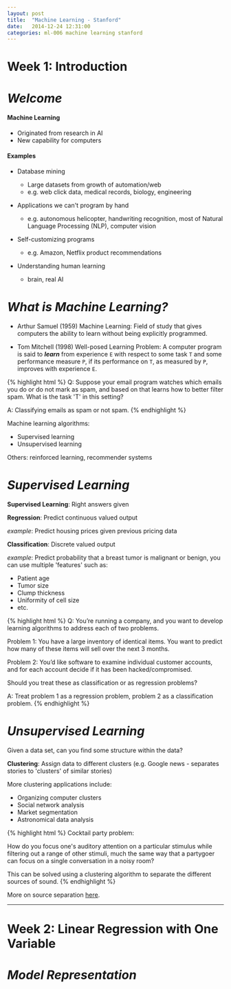 ```yaml
---
layout: post
title:  "Machine Learning - Stanford"
date:   2014-12-24 12:31:00
categories: ml-006 machine learning stanford
---
```


# __Week 1: Introduction__

# **_Welcome_**

#### Machine Learning

- Originated from research in AI
- New capability for computers

#### Examples

- Database mining
  - Large datasets from growth of automation/web
  - e.g. web click data, medical records, biology, engineering

- Applications we can't program by hand
  - e.g. autonomous helicopter, handwriting recognition, most of Natural Language Processing (NLP), computer vision

- Self-customizing programs
  - e.g. Amazon, Netflix product recommendations

- Understanding human learning 
  - brain, real AI

# **_What is Machine Learning?_**

- Arthur Samuel (1959) Machine Learning: Field of study that gives computers the ability to learn without being explicitly programmed.

- Tom Mitchell (1998) Well-posed Learning Problem: A computer program is said to **_learn_** from experience `E` with respect to some task `T` and some performance measure `P`, if its performance on `T`, as measured by `P`, improves with experience `E`.

{% highlight html %}
Q: Suppose your email program watches which emails you
do or do not mark as spam, and based on that learns 
how to better filter spam. What is the task 'T' in 
this setting?

A: Classifying emails as spam or not spam.
{% endhighlight %}

Machine learning algorithms:

- Supervised learning
- Unsupervised learning

Others: reinforced learning, recommender systems

# **_Supervised Learning_**

__Supervised Learning__: Right answers given

__Regression__: Predict continuous valued output

_example_: Predict housing prices given previous pricing data

__Classification__: Discrete valued output

_example_: Predict probability that a breast tumor is malignant or benign, you can use multiple 'features' such as:

- Patient age
- Tumor size
- Clump thickness
- Uniformity of cell size
- etc.


{% highlight html %}
Q: You’re running a company, and you want to develop
learning algorithms to address each of two problems.

Problem 1: You have a large inventory of identical
items. You want to predict how many of these items
will sell over the next 3 months.

Problem 2: You’d like software to examine individual
customer accounts, and for each account decide if it
has been hacked/compromised.

Should you treat these as classification or as
regression problems?

A: Treat problem 1 as a regression problem, problem 2
as a classification problem.
{% endhighlight %}

# **_Unsupervised Learning_**

Given a data set, can you find some structure within the data?

__Clustering__: Assign data to different clusters (e.g. Google news - separates stories to 'clusters' of similar stories)

More clustering applications include: 

- Organizing computer clusters
- Social network analysis
- Market segmentation
- Astronomical data analysis

{% highlight html %}
Cocktail party problem:

How do you focus one's auditory attention on a
particular stimulus while filtering out a range of
other stimuli, much the same way that a partygoer can
focus on a single conversation in a noisy room?

This can be solved using a clustering algorithm to
separate the different sources of sound.
{% endhighlight %}

More on source separation [here][source_separation_wiki].

[source_separation_wiki]: http://en.wikipedia.org/wiki/Source_separation

---

# __Week 2: Linear Regression with One Variable__

# ___Model Representation___

